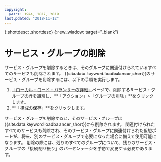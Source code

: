 ```yaml
---
copyright:
  years: 1994, 2017, 2018
lastupdated: "2018-11-12"
---
```


{:shortdesc: .shortdesc}
{:new_window: target="_blank"}

# サービス・グループの削除

サービス・グループを削除するときは、そのグループに関連付けられているすべてのサービスも削除されます。 {{site.data.keyword.loadbalancer_short}}のサービス・グループを削除するには、以下の手順を実行します。

1. [「ローカル・ロード・バランサーの詳細」](view-all-load-balancers.html)ページで、削除するサービス・グループの行を識別し、**「アクション」>「グループの削除」**をクリックします。
2. **「構成の保存」**をクリックします。

サービス・グループを削除すると、そのサービス・グループは{{site.data.keyword.loadbalancer_short}}から削除されます。 関連付けられたすべてのサービスも削除され、そのサービス・グループに関連付けられた仮想ポートが、将来、別のサービス・グループで必要になった場合に備えて使用可能になります。 削除の際には、残りのすべてのグループについて、残りのサービス・グループの「接続割り振り」のパーセンテージを手動で変更する必要があります。
